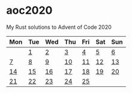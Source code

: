# aoc2020
My Rust solutions to Advent of Code 2020

| Mon                    | Tue                    | Wed                    | Thu                    | Fri                    | Sat                    | Sun                    |
|:-----------------------|:-----------------------|:-----------------------|:-----------------------|:-----------------------|:-----------------------|:-----------------------|
|                        | [1](src/bin/day1.rs)   | [2](src/bin/day2.rs)   | [3](src/bin/day3.rs)   | [4](src/bin/day4.rs)   | [5](src/bin/day5.rs)   | [6](src/bin/day6.rs)   |
| [7](src/bin/day7.rs)   | [8](src/bin/day8.rs)   | [9](src/bin/day9.rs)   | [10](src/bin/day10.rs) | [11](src/bin/day11.rs) | [12](src/bin/day12.rs) | [13](src/bin/day13.rs) |
| [14](src/bin/day14.rs) | [15](src/bin/day15.rs) | [16](src/bin/day16.rs) | [17](src/bin/day17.rs) | [18](src/bin/day18.rs) | [19](src/bin/day19.rs) | [20](src/bin/day20.rs) |
| [21](src/bin/day21.rs) | [22](src/bin/day22.rs) | [23](src/bin/day23.rs) | [24](src/bin/day24.rs) | [25](src/bin/day25.rs) |                        |                        |

